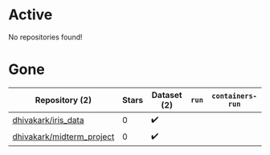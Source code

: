 # Active
No repositories found!

# Gone
| Repository (2) | Stars | Dataset (2) | `run` | `containers-run` |
| --- | --- | --- | --- | --- |
| [dhivakark/iris_data](https://github.com/dhivakark/iris_data) | 0 | :heavy_check_mark: |  |  |
| [dhivakark/midterm_project](https://github.com/dhivakark/midterm_project) | 0 | :heavy_check_mark: |  |  |
